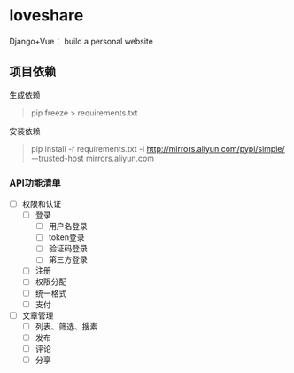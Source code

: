 # loveshare

Django+Vue： build a personal website

## 项目依赖

生成依赖
> pip freeze > requirements.txt

安装依赖

> pip install -r requirements.txt -i http://mirrors.aliyun.com/pypi/simple/ --trusted-host mirrors.aliyun.com

### API功能清单
- [ ] 权限和认证
  - [ ] 登录
    - [ ] 用户名登录
    - [ ] token登录 
    - [ ] 验证码登录
    - [ ] 第三方登录
  - [ ] 注册
  - [ ] 权限分配
  - [ ] 统一格式
  - [ ] 支付
  
- [ ] 文章管理
  - [ ] 列表、筛选、搜素
  - [ ] 发布
  - [ ] 评论
  - [ ] 分享

